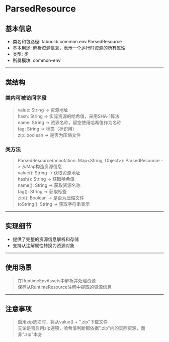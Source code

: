 # ParsedResource  
## 基本信息  
- 类名和包路径: taboolib.common.env.ParsedResource  
- 基本用途: 解析资源信息，表示一个运行时资源的所有属性  
- 类型: 类  
- 所属模块: common-env  
---
## 类结构  
### 类内可被访问字段  
> value: String -> 资源地址  
> hash: String -> 实际资源的哈希值，采用SHA-1算法  
> name: String -> 资源名称，留空使用哈希值作为名称  
> tag: String -> 标签（标识用）  
> zip: boolean -> 是否为压缩文件  
  
### 类方法  
> ParsedResource(annotation: Map<String, Object>): ParsedResource -> 从Map构造资源信息  
> value(): String -> 获取资源地址  
> hash(): String -> 获取哈希值  
> name(): String -> 获取资源名称  
> tag(): String -> 获取标签  
> zip(): Boolean -> 是否为压缩文件  
> toString(): String -> 获取字符串表示  
---
## 实现细节  
- 提供了完整的资源信息解析和存储  
- 支持从注解属性转换为资源对象  
---
## 使用场景  
> 在RuntimeEnvAssets中解析并处理资源  
> 保存从RuntimeResource注解中提取的资源信息  
---
## 注意事项  
> 启用zip选项时，将从value() + ".zip"下载文件  
> 无论是否启用zip选项，哈希值判断都依据".zip"内的实际资源，而非".zip"本身